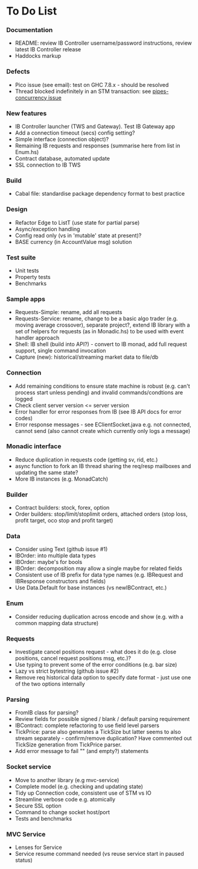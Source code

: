 
To Do List
==========

### Documentation

* README: review IB Controller username/password instructions, review latest IB Controller release
* Haddocks markup

### Defects

* Pico issue (see email): test on GHC 7.8.x - should be resolved
* Thread blocked indefinitely in an STM transaction: see [pipes-concurrency issue](githhttps://github.com/Gabriel439/Haskell-Pipes-Concurrency-Library/issues/29)

### New features

* IB Controller launcher (TWS and Gateway). Test IB Gateway app
* Add a connection timeout (secs) config setting?
* Simple interface (connection object)?
* Remaining IB requests and responses (summarise here from list in Enum.hs)
* Contract database, automated update
* SSL connection to IB TWS

### Build

* Cabal file: standardise package dependency format to best practice

### Design

* Refactor Edge to ListT (use state for partial parse)
* Async/exception handling
* Config read only (vs in 'mutable' state at present)?
* BASE currency (in AccountValue msg) solution

### Test suite 

* Unit tests
* Property tests
* Benchmarks

### Sample apps

* Requests-Simple: rename, add all requests
* Requests-Service: rename, change to be a basic algo trader (e.g. moving average crossover), separate project?, extend IB library with a set of helpers for requests (as in Monadic.hs) to be used with event handler approach
* Shell: IB shell (build into API?) - convert to IB monad, add full request support, single command invocation
* Capture (new): historical/streaming market data to file/db

### Connection

* Add remaining conditions to ensure state machine is robust (e.g. can't process start unless pending) and invalid commands/condtions are logged
* Check client server version <= server version
* Error handler for error responses from IB (see IB API docs for error codes)
* Error response messages - see EClientSocket.java e.g. not connected, cannot send (also cannot create which currently only logs a message)

### Monadic interface

* Reduce duplication in requests code (getting sv, rid, etc.)
* async function to fork an IB thread sharing the req/resp mailboxes and updating the same state?
* More IB instances (e.g. MonadCatch)

### Builder

* Contract builders: stock, forex, option
* Order builders: stop/limit/stoplimit orders, attached orders (stop loss, profit target, oco stop and profit target)

### Data 

* Consider using Text (github issue #1)
* IBOrder: into multiple data types
* IBOrder: maybe's for bools
* IBOrder: decomposition may allow a single maybe for related fields
* Consistent use of IB prefix for data type names (e.g. IBRequest and IBResponse constructors and fields)
* Use Data.Default for base instances (vs newIBContract, etc.)

### Enum

* Consider reducing duplication across encode and show (e.g. with a common mapping data structure)

### Requests

* Investigate cancel positions request - what does it do (e.g. close positions, cancel request positions msg, etc.)? 
* Use typing to prevent some of the error conditions (e.g. bar size)
* Lazy vs strict bytestring (github issue #2)
* Remove req historical data option to specify date format - just use one of the two options internally

### Parsing

* FromIB class for parsing?
* Review fields for possible signed / blank / default parsing requirement
* IBContract: complete refactoring to use field level parsers
* TickPrice: parse also generates a TickSize but latter seems to also stream separately - confirm/remove duplication? Have commented out TickSize generation from TickPrice parser.
* Add error message to fail "" (and empty?) statements

### Socket service

* Move to another library (e.g mvc-service)
* Complete model (e.g. checking and updating state)
* Tidy up Connection code, consistent use of STM vs IO
* Streamline verbose code e.g. atomically
* Secure SSL option
* Command to change socket host/port
* Tests and benchmarks

### MVC Service

* Lenses for Service
* Service resume command needed (vs reuse service start in paused status)























